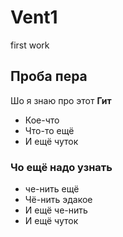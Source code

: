 # Vent1
first work
## Проба пера
Шо я знаю про этот **Гит**
* Кое-что
* Что-то ещё
* И ещё чуток

### Чо ещё надо узнать
* че-нить ещё
* Чё-нить эдакое
* И ещё че-нить
* И ещё чуток